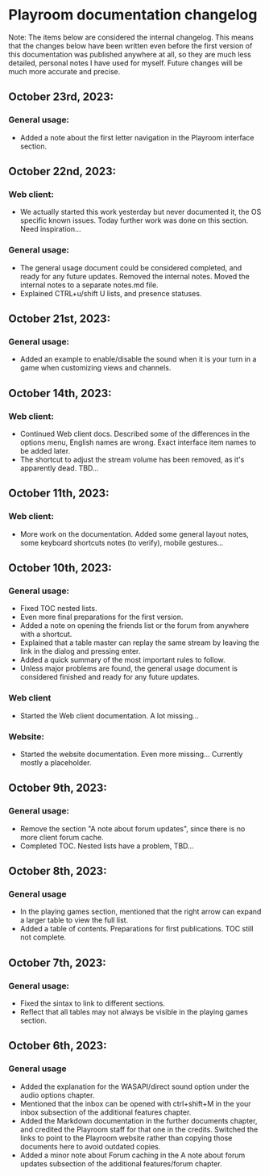 # Playroom documentation changelog
Note: The items below are considered the internal changelog. This means that the changes below have been written even before the first version of this documentation was published anywhere at all, so they are much less detailed, personal notes I have used for myself. Future changes will be much more accurate and precise.

## October 23rd, 2023:
### General usage:
- Added a note about the first letter navigation in the Playroom interface section.

## October 22nd, 2023:
### Web client:
- We actually started this work yesterday but never documented it, the OS specific known issues. Today further work was done on this section. Need inspiration...

### General usage:
- The general usage document could be considered completed, and ready for any future updates. Removed the internal notes. Moved the internal notes to a separate notes.md file.
- Explained CTRL+u/shift U lists, and presence statuses.

## October 21st, 2023:
### General usage:
- Added an example to enable/disable the sound when it is your turn in a game when customizing views and channels.

## October 14th, 2023:
### Web client:
- Continued Web client docs. Described some of the differences in the options menu, English names are wrong. Exact interface item names to be added later.
- The shortcut to adjust the stream volume has been removed, as it's apparently dead. TBD...

## October 11th, 2023:
### Web client:
- More work on the documentation. Added some general layout notes, some keyboard shortcuts notes (to verify), mobile gestures...

## October 10th, 2023:
### General usage:
- Fixed TOC nested lists.
- Even more final preparations for the first version.
- Added a note on opening the friends list or the forum from anywhere with a shortcut.
- Explained that a table master can replay the same stream by leaving the link in the dialog and pressing enter.
- Added a quick summary of the most important rules to  follow.
- Unless major problems are found, the general usage document is considered finished and ready for any future updates.

### Web client
- Started the Web client documentation. A lot missing...

### Website:
- Started the website documentation. Even more missing... Currently mostly a placeholder.

## October 9th, 2023:
### General usage:
- Remove the  section "A note about forum updates", since there is no more client forum cache.
- Completed TOC. Nested lists have a problem, TBD...

## October 8th, 2023:
### General usage
- In the playing games section, mentioned that the right arrow can expand a larger table to view the full list.
- Added a table of contents. Preparations for first publications. TOC still not complete.

## October 7th, 2023:
### General usage:
- Fixed the sintax to link to different sections.
- Reflect that all tables may not always be visible in the playing games section.

## October 6th, 2023:
### General usage
- Added the explanation for the WASAPI/direct sound option under the audio options chapter.
- Mentioned that the inbox can be opened with ctrl+shift+M in the your inbox subsection of the additional features chapter.
- Added the Markdown documentation in the further documents chapter, and credited the Playroom staff for that one in the credits. Switched the links to point to the Playroom website rather than copying those documents here to avoid outdated copies.
- Added a minor note about Forum caching in the A note about forum updates subsection of the additional features/forum chapter.